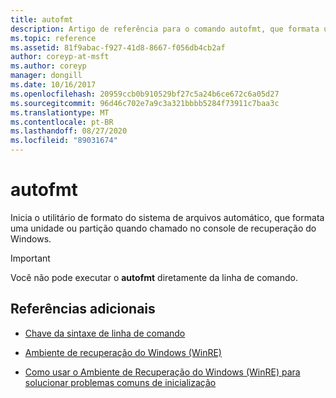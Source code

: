 ```yaml
---
title: autofmt
description: Artigo de referência para o comando autofmt, que formata uma unidade ou partição quando chamada no console de recuperação do Windows.
ms.topic: reference
ms.assetid: 81f9abac-f927-41d8-8667-f056db4cb2af
author: coreyp-at-msft
ms.author: coreyp
manager: dongill
ms.date: 10/16/2017
ms.openlocfilehash: 20959ccb0b910529bf27c5a24b6ce672c6a05d27
ms.sourcegitcommit: 96d46c702e7a9c3a321bbbb5284f73911c7baa3c
ms.translationtype: MT
ms.contentlocale: pt-BR
ms.lasthandoff: 08/27/2020
ms.locfileid: "89031674"
---
```

# <a name="autofmt"></a>autofmt

Inicia o utilitário de formato do sistema de arquivos automático, que formata uma unidade ou partição quando chamado no console de recuperação do Windows.

> [!IMPORTANT]
> Você não pode executar o **autofmt** diretamente da linha de comando.

## <a name="additional-references"></a>Referências adicionais

- [Chave da sintaxe de linha de comando](command-line-syntax-key.md)

- [Ambiente de recuperação do Windows (WinRE)](/windows-hardware/manufacture/desktop/windows-recovery-environment--windows-re--technical-reference)

- [Como usar o Ambiente de Recuperação do Windows (WinRE) para solucionar problemas comuns de inicialização](https://support.microsoft.com/help/4026030/how-to-use-windows-recovery-environment-winre-to-troubleshoot-common-s)
